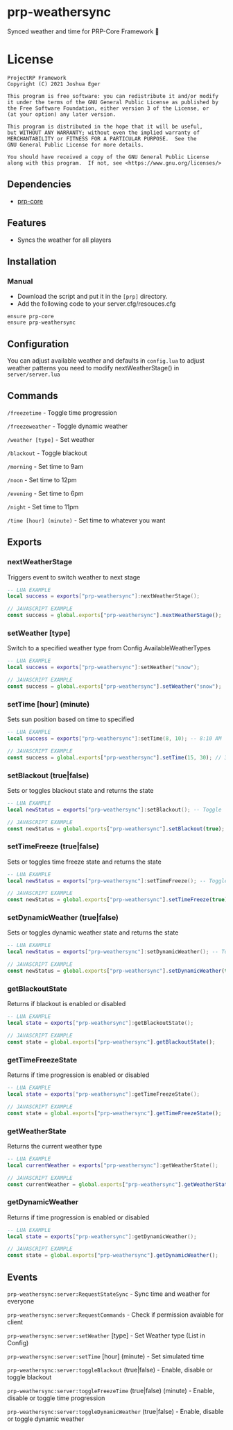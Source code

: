 # prp-weathersync
Synced weather and time for PRP-Core Framework :sunrise:

# License

    ProjectRP Framework
    Copyright (C) 2021 Joshua Eger

    This program is free software: you can redistribute it and/or modify
    it under the terms of the GNU General Public License as published by
    the Free Software Foundation, either version 3 of the License, or
    (at your option) any later version.

    This program is distributed in the hope that it will be useful,
    but WITHOUT ANY WARRANTY; without even the implied warranty of
    MERCHANTABILITY or FITNESS FOR A PARTICULAR PURPOSE.  See the
    GNU General Public License for more details.

    You should have received a copy of the GNU General Public License
    along with this program.  If not, see <https://www.gnu.org/licenses/>


## Dependencies
- [prp-core](https://github.com/qbcore-framework/qb-core)

## Features
- Syncs the weather for all players

## Installation
### Manual
- Download the script and put it in the `[prp]` directory.
- Add the following code to your server.cfg/resouces.cfg
```
ensure prp-core
ensure prp-weathersync
```

## Configuration
You can adjust available weather and defaults in `config.lua`
to adjust weather patterns you need to modify nextWeatherStage() in `server/server.lua`



## Commands

`/freezetime` - Toggle time progression

`/freezeweather` - Toggle dynamic weather

`/weather [type]` - Set weather

`/blackout` - Toggle blackout

`/morning` - Set time to 9am

`/noon` - Set time to 12pm

`/evening` - Set time to 6pm

`/night` - Set time to 11pm

`/time [hour] (minute)` - Set time to whatever you want

## Exports

### nextWeatherStage
Triggers event to switch weather to next stage
```lua
-- LUA EXAMPLE
local success = exports["prp-weathersync"]:nextWeatherStage();
```
```js
// JAVASCRIPT EXAMPLE
const success = global.exports["prp-weathersync"].nextWeatherStage();
```


### setWeather [type]
Switch to a specified weather type from Config.AvailableWeatherTypes
```lua
-- LUA EXAMPLE
local success = exports["prp-weathersync"]:setWeather("snow");
```
```js
// JAVASCRIPT EXAMPLE
const success = global.exports["prp-weathersync"].setWeather("snow");
```


### setTime [hour] (minute)
Sets sun position based on time to specified
```lua
-- LUA EXAMPLE
local success = exports["prp-weathersync"]:setTime(8, 10); -- 8:10 AM
```
```js
// JAVASCRIPT EXAMPLE
const success = global.exports["prp-weathersync"].setTime(15, 30); // 3:30PM
```


### setBlackout (true|false)
Sets or toggles blackout state and returns the state
```lua
-- LUA EXAMPLE
local newStatus = exports["prp-weathersync"]:setBlackout(); -- Toggle
```
```js
// JAVASCRIPT EXAMPLE
const newStatus = global.exports["prp-weathersync"].setBlackout(true); // Enable
```


### setTimeFreeze (true|false)
Sets or toggles time freeze state and returns the state
```lua
-- LUA EXAMPLE
local newStatus = exports["prp-weathersync"]:setTimeFreeze(); -- Toggle
```
```js
// JAVASCRIPT EXAMPLE
const newStatus = global.exports["prp-weathersync"].setTimeFreeze(true); // Enable
```


### setDynamicWeather (true|false)
Sets or toggles dynamic weather state and returns the state
```lua
-- LUA EXAMPLE
local newStatus = exports["prp-weathersync"]:setDynamicWeather(); -- Toggle
```
```js
// JAVASCRIPT EXAMPLE
const newStatus = global.exports["prp-weathersync"].setDynamicWeather(true); // Enable
```


### getBlackoutState
Returns if blackout is enabled or disabled
```lua
-- LUA EXAMPLE
local state = exports["prp-weathersync"]:getBlackoutState();
```
```js
// JAVASCRIPT EXAMPLE
const state = global.exports["prp-weathersync"].getBlackoutState();
```


### getTimeFreezeState
Returns if time progression is enabled or disabled
```lua
-- LUA EXAMPLE
local state = exports["prp-weathersync"]:getTimeFreezeState();
```
```js
// JAVASCRIPT EXAMPLE
const state = global.exports["prp-weathersync"].getTimeFreezeState();
```


### getWeatherState
Returns the current weather type
```lua
-- LUA EXAMPLE
local currentWeather = exports["prp-weathersync"]:getWeatherState();
```
```js
// JAVASCRIPT EXAMPLE
const currentWeather = global.exports["prp-weathersync"].getWeatherState();
```


### getDynamicWeather
Returns if time progression is enabled or disabled
```lua
-- LUA EXAMPLE
local state = exports["prp-weathersync"]:getDynamicWeather();
```
```js
// JAVASCRIPT EXAMPLE
const state = global.exports["prp-weathersync"].getDynamicWeather();
```


## Events


`prp-weathersync:server:RequestStateSync` - Sync time and weather for everyone

`prp-weathersync:server:RequestCommands` - Check if permission avaiable for client

`prp-weathersync:server:setWeather` [type] - Set Weather type (List in Config)

`prp-weathersync:server:setTime` [hour] (minute) - Set simulated time

`prp-weathersync:server:toggleBlackout` (true|false) - Enable, disable or toggle blackout

`prp-weathersync:server:toggleFreezeTime` (true|false) (minute) - Enable, disable or toggle time progression

`prp-weathersync:server:toggleDynamicWeather` (true|false) - Enable, disable or toggle dynamic weather

